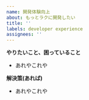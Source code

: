 ```yaml
---
name: 開発体験向上
about: もっとラクに開発したい
title: ''
labels: developer experience
assignees: ''
---
```


**やりたいこと、困っていること**

- あれやこれや

**解決策(あれば)**

- あれやこれや
